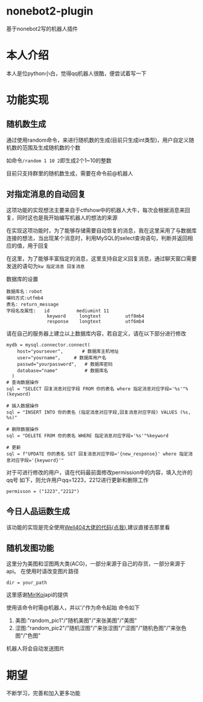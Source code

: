 # nonebot2-plugin

基于nonebot2写的机器人插件



# 本人介绍

本人是位python小白，觉得qq机器人很酷，便尝试着写一下

# 功能实现

## 随机数生成

通过使用random命令，来进行随机数的生成(目前只生成int类型)，用户自定义随机数的范围及生成随机数的个数

如命令`/random 1 10 2`即生成2个1~10的整数

目前只支持群里的随机数生成，需要在命令前@机器人

## 对指定消息的自动回复

这项功能的实现想法主要来自于ctfshow中的机器人大牛，每次会根据消息来回复，同时这也是我开始编写机器人的想法的来源

在实现这项功能时，为了能够存储需要自动恢复的消息，我在这里采用了与数据库连接的想法，当出现某个消息时，利用MySQL的select查询语句，判断并返回相应的值，用于回复

在这里，为了能够丰富指定的消息，这里支持自定义回复消息，通过聊天窗口需要发送的语句为`kw 指定消息 回复消息`

数据库的设置
```
数据库名：robot
编码方式:utfmb4
表名: return_message
字段名及属性:   id          mediumint 11
               keyword     longtext         utf8mb4
               response    longtext         utf6mb4
```
请在自己的服务器上建立以上数据库内容，若自定义，请在以下部分进行修改
```
mydb = mysql.connector.connect(
    host="yoursever",       # 数据库主机地址
    user="yourname",     # 数据库用户名
    passwd="yourpassword",   # 数据库密码
    database="name"          # 数据库名
  )
# 查询数据操作
sql = "SELECT 回复消息对应字段 FROM 你的表名 where 指定消息对应字段='%s'"%(keyword)

# 插入数据操作
sql = "INSERT INTO 你的表名 (指定消息对应字段,回复消息对应字段) VALUES (%s, %s)"

# 删除数据操作
sql = "DELETE FROM 你的表名 WHERE 指定消息对应字段='%s'"%keyword

# 更新
sql = f"UPDATE 你的表名 SET 回复消息对应字段='{new_response}' where 指定消息对应字段='{keyword}'"

```
对于可进行修改的用户，请在代码最前面修改permission中的内容，填入允许的qq号
如下，则允许用户qq=1223，2212进行更新和删除工作
```
permisson = ("1223","2212") 
```


## 今日人品运数生成

该功能的实现是完全使用[Well404大佬的代码(点我)](https://github.com/Well2333/NoneBot2_NoobGuide/blob/master/%E7%AC%AC%E4%BA%8C%E7%AB%A0%20%E5%9F%BA%E7%A1%80%E6%8F%92%E4%BB%B6%E7%BC%96%E5%86%992%E2%80%94%E2%80%94%E5%90%AC%E5%BE%97%E8%A7%81%EF%BC%8C%E8%AF%B4%E5%BE%97%E5%87%BA.md),建议直接去那里看


## 随机发图功能

这里分为美图和涩图两大类(ACG)，一部分来源于自己的存货，一部分来源于api。
在使用时请改变图片路径
```
dir = your_path
```
这里感谢[MirlKoi](https://iw233.cn/)api的提供

使用该命令时需@机器人，并以'/'作为命令起始
命令如下
1. 美图:"random_pic1"/"随机美图"/"来张美图"/"美图"
2. 涩图:"random_pic2"/"随机涩图"/"来张涩图"/"涩图"/"随机色图"/"来张色图"/"色图"



机器人将会自动发送图片


# 期望

不断学习，完善和加入更多功能
